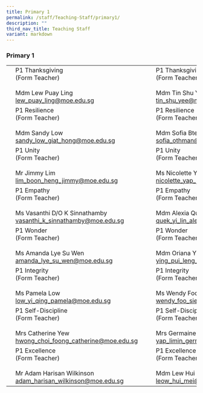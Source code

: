 ```yaml
---
title: Primary 1
permalink: /staff/Teaching-Staff/primary1/
description: ""
third_nav_title: Teaching Staff
variant: markdown
---
```

### Primary 1

|  	|  	|  	|  	|  	|
|---	|---	|---	|---	|---	|
|  	| P1 Thanksgiving<br>(Form Teacher)<br><br> Mdm Lew Puay Ling<br>lew_puay_ling@moe.edu.sg	|   	|| P1 Thanksgiving<br>(Form Teacher)<br><br>  Mdm Tin Shu Yee<br>tin_shu_yee@moe.edu.sg	|
| 	| P1 Resilience<br>(Form Teacher)<br><br>Mdm Sandy Low<br>sandy_low_giat_hong@moe.edu.sg 	|   	| 	| P1 Resilience<br>(Form Teacher)<br><br>Mdm Sofia Bte Othman<br>sofia_othman@moe.edu.sg	|
| 	| P1 Unity <br>(Form Teacher)<br><br> Mr Jimmy Lim<br>lim_boon_heng_jimmy@moe.edu.sg 	|   	|	| P1 Unity <br>(Form Teacher)<br><br> Ms Nicolette Yap<br>nicolette_yap_jee_lian@moe.edu.sg 	|
| 	| P1 Empathy<br>(Form Teacher)<br><br> Ms Vasanthi D/O K Sinnathamby<br>vasanthi_k_sinnathamby@moe.edu.sg|   	|| P1 Empathy<br>(Form Teacher)<br><br>Mdm Alexia Quek<br>quek_yi_lin_alexia@moe.edu.sg	|
| 	| P1 Wonder<br>(Form Teacher)<br><br>Ms Amanda Lye Su Wen<br>amanda_lye_su_wen@moe.edu.sg 	|   	| | P1 Wonder<br>(Form Teacher)<br><br>Mdm Oriana Ying<br>ying_pui_leng_oriana@moe.edu.sg 	|
| 	| P1 Integrity<br>(Form Teacher)<br><br>Ms Pamela Low<br>low_yi_qing_pamela@moe.edu.sg|   	|	| P1 Integrity<br>(Form Teacher)<br><br>Ms Wendy Foo<br>wendy_foo_siew_li@moe.edu.sg	|
|	| P1 Self-Discipline<br>(Form Teacher)<br><br>Mrs Catherine Yew<br>hwong_choi_foong_catherine@moe.edu.sg 	|    	| 	| P1 Self-Discipline<br>(Form Teacher)<br><br>Mrs Germaine Cheng<br>yap_limin_germaine@moe.edu.sg	 	|
| | P1 Excellence<br>(Form Teacher)<br><br>Mr Adam Harisan Wilkinson<br>adam_harisan_wilkinson@moe.edu.sg	|   	| 	| P1 Excellence <br>(Form Teacher)<br><br>Mdm Lew Hui Mei<br>leow_hui_mei@moe.edu.sg 	|